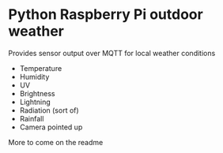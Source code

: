 # Python Raspberry Pi outdoor weather

Provides sensor output over MQTT for local weather conditions

* Temperature
* Humidity
* UV
* Brightness
* Lightning
* Radiation (sort of)
* Rainfall
* Camera pointed up

More to come on the readme

